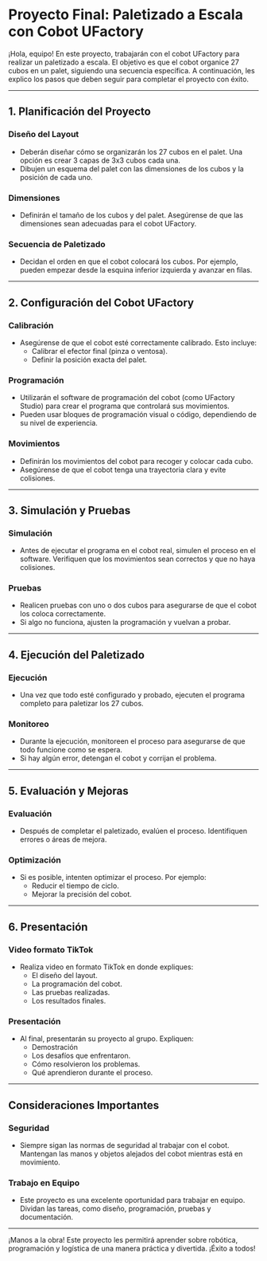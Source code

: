 # Proyecto Final: Paletizado a Escala con Cobot UFactory

¡Hola, equipo! En este proyecto, trabajarán con el cobot UFactory para realizar un paletizado a escala. El objetivo es que el cobot organice 27 cubos en un palet, siguiendo una secuencia específica. A continuación, les explico los pasos que deben seguir para completar el proyecto con éxito.

---

## 1. **Planificación del Proyecto**

### Diseño del Layout
- Deberán diseñar cómo se organizarán los 27 cubos en el palet. Una opción es crear 3 capas de 3x3 cubos cada una.
- Dibujen un esquema del palet con las dimensiones de los cubos y la posición de cada uno.

### Dimensiones
- Definirán el tamaño de los cubos y del palet. Asegúrense de que las dimensiones sean adecuadas para el cobot UFactory.

### Secuencia de Paletizado
- Decidan el orden en que el cobot colocará los cubos. Por ejemplo, pueden empezar desde la esquina inferior izquierda y avanzar en filas.

---

## 2. **Configuración del Cobot UFactory**

### Calibración
- Asegúrense de que el cobot esté correctamente calibrado. Esto incluye:
  - Calibrar el efector final (pinza o ventosa).
  - Definir la posición exacta del palet.

### Programación
- Utilizarán el software de programación del cobot (como UFactory Studio) para crear el programa que controlará sus movimientos.
- Pueden usar bloques de programación visual o código, dependiendo de su nivel de experiencia.

### Movimientos
- Definirán los movimientos del cobot para recoger y colocar cada cubo.
- Asegúrense de que el cobot tenga una trayectoria clara y evite colisiones.

---

## 3. **Simulación y Pruebas**

### Simulación
- Antes de ejecutar el programa en el cobot real, simulen el proceso en el software. Verifiquen que los movimientos sean correctos y que no haya colisiones.

### Pruebas
- Realicen pruebas con uno o dos cubos para asegurarse de que el cobot los coloca correctamente.
- Si algo no funciona, ajusten la programación y vuelvan a probar.

---

## 4. **Ejecución del Paletizado**

### Ejecución
- Una vez que todo esté configurado y probado, ejecuten el programa completo para paletizar los 27 cubos.

### Monitoreo
- Durante la ejecución, monitoreen el proceso para asegurarse de que todo funcione como se espera.
- Si hay algún error, detengan el cobot y corrijan el problema.

---

## 5. **Evaluación y Mejoras**

### Evaluación
- Después de completar el paletizado, evalúen el proceso. Identifiquen errores o áreas de mejora.

### Optimización
- Si es posible, intenten optimizar el proceso. Por ejemplo:
  - Reducir el tiempo de ciclo.
  - Mejorar la precisión del cobot.

---

## 6. **Presentación**

### Video formato TikTok
- Realiza video en formato TikTok en donde expliques:
  - El diseño del layout.
  - La programación del cobot.
  - Las pruebas realizadas.
  - Los resultados finales.

### Presentación
- Al final, presentarán su proyecto al grupo. Expliquen:
  - Demostración
  - Los desafíos que enfrentaron.
  - Cómo resolvieron los problemas.
  - Qué aprendieron durante el proceso.

---

## Consideraciones Importantes

### Seguridad
- Siempre sigan las normas de seguridad al trabajar con el cobot. Mantengan las manos y objetos alejados del cobot mientras está en movimiento.

### Trabajo en Equipo
- Este proyecto es una excelente oportunidad para trabajar en equipo. Dividan las tareas, como diseño, programación, pruebas y documentación.

---

¡Manos a la obra! Este proyecto les permitirá aprender sobre robótica, programación y logística de una manera práctica y divertida. ¡Éxito a todos!
